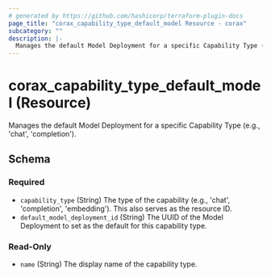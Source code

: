 ```yaml
---
# generated by https://github.com/hashicorp/terraform-plugin-docs
page_title: "corax_capability_type_default_model Resource - corax"
subcategory: ""
description: |-
  Manages the default Model Deployment for a specific Capability Type (e.g., 'chat', 'completion').
---
```


# corax_capability_type_default_model (Resource)

Manages the default Model Deployment for a specific Capability Type (e.g., 'chat', 'completion').



<!-- schema generated by tfplugindocs -->
## Schema

### Required

- `capability_type` (String) The type of the capability (e.g., 'chat', 'completion', 'embedding'). This also serves as the resource ID.
- `default_model_deployment_id` (String) The UUID of the Model Deployment to set as the default for this capability type.

### Read-Only

- `name` (String) The display name of the capability type.
